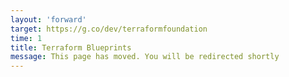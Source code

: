 ```yaml
---
layout: 'forward'
target: https://g.co/dev/terraformfoundation
time: 1
title: Terraform Blueprints
message: This page has moved. You will be redirected shortly
---
```

